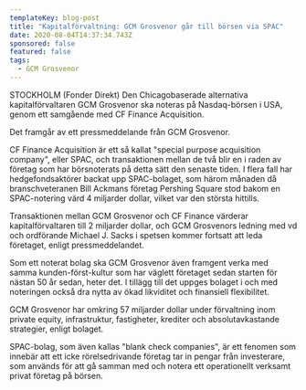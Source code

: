 ```yaml
---
templateKey: blog-post
title: "Kapitalförvaltning: GCM Grosvenor går till börsen via SPAC"
date: 2020-08-04T14:37:34.743Z
sponsored: false
featured: false
tags:
  - GCM Grosvenor
---
```

STOCKHOLM (Fonder Direkt) Den Chicagobaserade alternativa kapitalförvaltaren GCM Grosvenor ska noteras på Nasdaq-börsen i USA, genom ett samgående med CF Finance Acquisition.

Det framgår av ett pressmeddelande från GCM Grosvenor.

CF Finance Acquisition är ett så kallat "special purpose acquisition company", eller SPAC, och transaktionen mellan de två blir en i raden av företag som har börsnoterats på detta sätt den senaste tiden. I flera fall har hedgefondsaktörer backat upp SPAC-bolaget, som härom månaden då branschveteranen Bill Ackmans företag Pershing Square stod bakom en SPAC-notering värd 4 miljarder dollar, vilket var den största hittills.

Transaktionen mellan GCM Grosvenor och CF Finance värderar kapitalförvaltaren till 2 miljarder dollar, och GCM Grosvenors ledning med vd och ordförande Michael J. Sacks i spetsen kommer fortsatt att leda företaget, enligt pressmeddelandet.

Som ett noterat bolag ska GCM Grosvenor även framgent verka med samma kunden-först-kultur som har väglett företaget sedan starten för nästan 50 år sedan, heter det. I tillägg till det uppges bolaget i och med noteringen också dra nytta av ökad likviditet och finansiell flexibilitet.

GCM Grosvenor har omkring 57 miljarder dollar under förvaltning inom private equity, infrastruktur, fastigheter, krediter och absolutavkastande strategier, enligt bolaget.

SPAC-bolag, som även kallas "blank check companies", är ett fenomen som innebär att ett icke rörelsedrivande företag tar in pengar från investerare, som används för att gå samman med och notera ett operationellt verksamt privat företag på börsen.
